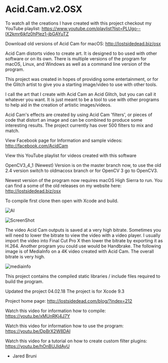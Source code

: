 # Acid.Cam.v2.OSX


To watch all the creations I have created with this project checkout my YouTube playlist:
https://www.youtube.com/playlist?list=PLUgo--lX2kmr6ikfz0hPlez1-jbGAYuTZ

Download old versions of Acid Cam for macOS: http://lostsidedead.biz/osx

Acid Cam distorts video to create art. It is designed to bo used with other software or on its own. There is multiple versions of the program for macOS, Linux, and Windows as well as a command line version of the program. 

This project was created in hopes of providing some entertainment, or for the Glitch artist  to give you a 
starting image/video to use with other tools.

I call the art that I create with Acid Cam an Acid Glitch, but you can call it whatever you want. It is just meant to be a tool to use with other programs to help aid in the creation of artistic images/videos.

Acid Cam's effects are created by using Acid Cam 'filters', or pieces of code that distort an image and can be combined to produce some interesting results. The project currently has over 500 filters to mix and match. 

View Facebook page for Information and  sample videos: http://facebook.com/AcidCam

View this YouTube playlist for videos created with this software

OpenCV3_4_1 (Newest)  Version is on the master branch  now, to use the old 2.4  version switch to oldmacosx branch
or for OpenCV 3 go to OpenCV3.

Newest version of the program now requires macOS High Sierra to run. 
You can find a some of the old releases on my website here: http://lostsidedead.biz/osx

To compile first clone then open with Xcode and build.

![AI](https://github.com/lostjared/Acid.Cam.v2.OSX/blob/master/screens/AcidCam.jared.gif?raw=true "animation")

![ScreenShot](https://github.com/lostjared/Acid.Cam.v2.OSX/blob/master/screens/AcidCam2_ScreenShot.png?raw=true "screenshot")

The video Acid Cam outputs is saved at a very high bitrate. Sometimes you will need to lower the bitrate to view the video with a video player. I usually import the video into Final Cut Pro X then lower the bitrate by exporting it as H.264. Another program you could use would be Handbrake. The following image is of MediaInfo on a 4K video created with Acid Cam. The overall bitrate is very high.

![mediainfo](https://github.com/lostjared/Acid.Cam.v2.OSX/blob/master/screens/mediainfo4k.png?raw=true "mediainfo_ss")

This project contains the compiled static libraries / include files required to build the program.

Updated the project 04.02.18 The project is for Xcode 9.3

Project home page: http://lostsidedead.com/blog/?index=212

Watch this video for information how to compile: https://youtu.be/xMUnRKj4J7Y

Watch this video for information how to use the program: https://youtu.be/DpBrX2W8DAI

Watch this video for a tutorial on how to create custom filter plugins: https://youtu.be/hOnBUJIdAyU

- Jared Bruni
